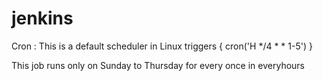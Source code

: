 # jenkins


Cron : This is a default scheduler in Linux
 triggers { cron('H */4 * * 1-5') }

This job runs only on Sunday to Thursday for every once in everyhours